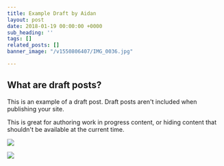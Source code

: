 ```yaml
---
title: Example Draft by Aidan
layout: post
date: 2018-01-19 00:00:00 +0000
sub_heading: ''
tags: []
related_posts: []
banner_image: "/v1550806407/IMG_0036.jpg"

---
```

## What are draft posts?

This is an example of a draft post. Draft posts aren't included when publishing your site.

This is great for authoring work in progress content, or hiding content that shouldn't be available at the current time.

![](/uploads/2018/02/17/building.jpg)

![](/v1550806407/IMG_0036.jpg)